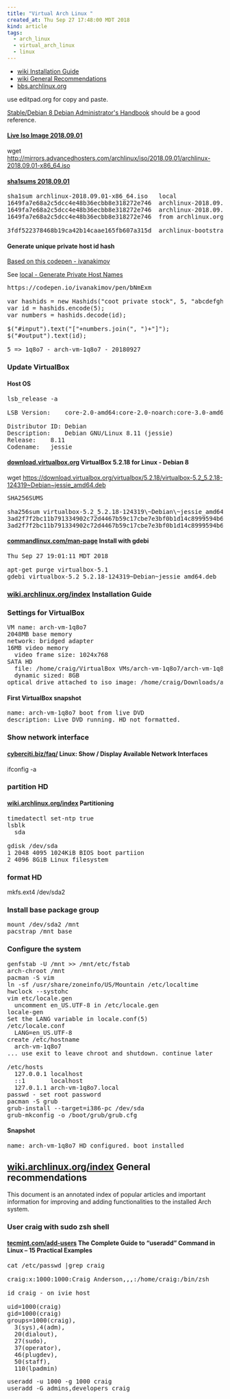 ```yaml
---
title: "Virtual Arch Linux "
created_at: Thu Sep 27 17:48:00 MDT 2018
kind: article
tags:
  - arch_linux
  - virtual_arch_linux
  - linux
---
```


<ul>
  <li><a href="https://wiki.archlinux.org/index.php/Installation_guide" target="_blank">wiki Installation Guide</a></li>
  <li><a href="https://wiki.archlinux.org/index.php/General_recommendations" target="_blank">wiki General Recommendations</a></li>
  <li><a href="https://bbs.archlinux.org/index.php" target="_blank">bbs.archlinux.org</a></li>
</ul>

use editpad.org for copy and paste.

<a href="https://debian-handbook.info/browse/stable/" target="_blank">Stable/Debian 8 Debian Administrator's Handbook</a>
should be a good reference.

<h4>
  <a href="http://mirrors.advancedhosters.com/archlinux/iso/2018.09.01/archlinux-2018.09.01-x86_64.iso" target="_blank">Live Iso Image 2018.09.01</a>
</h4>

wget http://mirrors.advancedhosters.com/archlinux/iso/2018.09.01/archlinux-2018.09.01-x86_64.iso

<h4>
  <a href="http://mirrors.advancedhosters.com/archlinux/iso/2018.09.01/sha1sums.txt" target="_blank">sha1sums 2018.09.01</a>
</h4>

<pre>
sha1sum archlinux-2018.09.01-x86_64.iso   local
1649fa7e68a2c5dcc4e48b36ecbb8e318272e746  archlinux-2018.09.01-x86_64.iso
1649fa7e68a2c5dcc4e48b36ecbb8e318272e746  archlinux-2018.09.01-x86_64.iso
1649fa7e68a2c5dcc4e48b36ecbb8e318272e746  from archlinux.org

3fdf522378468b19ca42b14caae165fb607a315d  archlinux-bootstrap-2018.09.01-x86_64.tar.gz
</pre>

<h4>Generate unique private host id hash</h4>

<a href="https://codepen.io/ivanakimov/pen/bNmExm" target="_blank">Based on this codepen - ivanakimov</a>

See
<a href="/posts/2015/04/generate-private-hostnames/" target="_blank">local - Generate Private Host Names</a>

<pre>
https://codepen.io/ivanakimov/pen/bNmExm

var hashids = new Hashids("coot private stock", 5, "abcdefghijklmnopqrstuvwxyz1234567890");
var id = hashids.encode(5);
var numbers = hashids.decode(id);

$("#input").text("["+numbers.join(", ")+"]");
$("#output").text(id);

5 => 1q8o7 - arch-vm-1q8o7 - 20180927
</pre>

<h3>Update VirtualBox</h3>

<h4>Host OS</h4>

<pre>
lsb_release -a

LSB Version:	core-2.0-amd64:core-2.0-noarch:core-3.0-amd64:core-3.0-noarch:core-3.1-amd64:core-3.1-noarch:core-3.2-amd64:core-3.2-noarch:core-4.0-amd64:core-4.0-noarch:core-4.1-amd64:core-4.1-noarch:cxx-3.0-amd64:cxx-3.0-noarch:cxx-3.1-amd64:cxx-3.1-noarch:cxx-3.2-amd64:cxx-3.2-noarch:cxx-4.0-amd64:cxx-4.0-noarch:cxx-4.1-amd64:cxx-4.1-noarch:desktop-3.1-amd64:desktop-3.1-noarch:desktop-3.2-amd64:desktop-3.2-noarch:desktop-4.0-amd64:desktop-4.0-noarch:desktop-4.1-amd64:desktop-4.1-noarch:graphics-2.0-amd64:graphics-2.0-noarch:graphics-3.0-amd64:graphics-3.0-noarch:graphics-3.1-amd64:graphics-3.1-noarch:graphics-3.2-amd64:graphics-3.2-noarch:graphics-4.0-amd64:graphics-4.0-noarch:graphics-4.1-amd64:graphics-4.1-noarch:languages-3.2-amd64:languages-3.2-noarch:languages-4.0-amd64:languages-4.0-noarch:languages-4.1-amd64:languages-4.1-noarch:multimedia-3.2-amd64:multimedia-3.2-noarch:multimedia-4.0-amd64:multimedia-4.0-noarch:multimedia-4.1-amd64:multimedia-4.1-noarch:printing-3.2-amd64:printing-3.2-noarch:printing-4.0-amd64:printing-4.0-noarch:printing-4.1-amd64:printing-4.1-noarch:qt4-3.1-amd64:qt4-3.1-noarch:security-4.0-amd64:security-4.0-noarch:security-4.1-amd64:security-4.1-noarch

Distributor ID:	Debian
Description:	Debian GNU/Linux 8.11 (jessie)
Release:	8.11
Codename:	jessie
</pre>

<h4>
  <a href="https://download.virtualbox.org/virtualbox/5.2.18/virtualbox-5.2_5.2.18-124319~Debian~jessie_amd64.deb" target="_blank">download.virtualbox.org</a>
  VirtualBox 5.2.18 for Linux - Debian 8
</h4>

wget https://download.virtualbox.org/virtualbox/5.2.18/virtualbox-5.2_5.2.18-124319~Debian~jessie_amd64.deb

<pre>
SHA256SUMS

sha256sum virtualbox-5.2_5.2.18-124319\~Debian\~jessie_amd64.deb 
3ad2f7f2bc11b791334902c72d4467b59c17cbe7e3bf0b1d14c8999594b6c2b9  virtualbox-5.2_5.2.18-124319~Debian~jessie_amd64.deb - downloaded file
3ad2f7f2bc11b791334902c72d4467b59c17cbe7e3bf0b1d14c8999594b6c2b9 virtualbox-5.2_5.2.18-124319~Debian~jessie_amd64.deb - virtualbox.org
</pre>

<h4>
  <a href="https://www.commandlinux.com/man-page/man1/gdebi.1.html" target="_blank">commandlinux.com/man-page</a>
  Install with gdebi
</h4>

<pre>
Thu Sep 27 19:01:11 MDT 2018

apt-get purge virtualbox-5.1
gdebi virtualbox-5.2_5.2.18-124319~Debian~jessie_amd64.deb 
</pre>

<h3>
  <a href="https://wiki.archlinux.org/index.php/Installation_guide" target="_blank">wiki.archlinux.org/index</a>
  Installation Guide
</h3>

<h3>Settings for VirtualBox</h3>

<pre>
VM name: arch-vm-1q8o7
2048MB base memory
network: bridged adapter
16MB video memory
  video frame size: 1024x768
SATA HD
  file: /home/craig/VirtualBox VMs/arch-vm-1q8o7/arch-vm-1q8o7.vdi
  dynamic sized: 8GB
optical drive attached to iso image: /home/craig/Downloads/archlinux-2018.09.01-x86_64.iso
</pre>

<h4>First VirtualBox snapshot</h4>

<pre>
name: arch-vm-1q8o7 boot from live DVD
description: Live DVD running. HD not formatted.
</pre>

<h3>Show network interface</h3>

<h4>
  <a href="https://www.cyberciti.biz/faq/linux-list-network-interfaces-names-command/" target="_blank">cyberciti.biz/faq/</a>
  Linux: Show / Display Available Network Interfaces
</h4>

ifconfig -a

<h3>partition HD</h3>

<h4>
  <a href="https://wiki.archlinux.org/index.php/Partitioning" target="_blank">wiki.archlinux.org/index</a>
  Partitioning
</h4>


<pre>
timedatectl set-ntp true
lsblk
  sda

gdisk /dev/sda
1 2048 4095 1024KiB BIOS boot partiion
2 4096 8GiB Linux filesystem
</pre>

<h3>format HD</h3>

mkfs.ext4 /dev/sda2

<h3>Install base package group</h3>

<pre>
mount /dev/sda2 /mnt
pacstrap /mnt base
</pre>

<h3>Configure the system</h3>

<pre>
genfstab -U /mnt >> /mnt/etc/fstab
arch-chroot /mnt
pacman -S vim
ln -sf /usr/share/zoneinfo/US/Mountain /etc/localtime
hwclock --systohc
vim etc/locale.gen
  uncomment en_US.UTF-8 in /etc/locale.gen
locale-gen
Set the LANG variable in locale.conf(5)
/etc/locale.conf
  LANG=en_US.UTF-8
create /etc/hostname
  arch-vm-1q8o7
... use exit to leave chroot and shutdown. continue later

/etc/hosts
  127.0.0.1	localhost
  ::1		localhost
  127.0.1.1	arch-vm-1q8o7.local
passwd - set root password
pacman -S grub
grub-install --target=i386-pc /dev/sda
grub-mkconfig -o /boot/grub/grub.cfg
</pre>

<h4>Snapshot</h4>

<pre>
name: arch-vm-1q8o7 HD configured. boot installed
</pre>

<h2>
  <a href="https://wiki.archlinux.org/index.php/General_recommendations" target="_blank">wiki.archlinux.org/index</a>
  General recommendations
</h2>

This document is an annotated index of popular articles and important
information for improving and adding functionalities to the installed
Arch system.

<h3>User craig with sudo zsh shell</h3>

<h4>
  <a href="https://www.tecmint.com/add-users-in-linux/" target="_blank">tecmint.com/add-users</a>
  The Complete Guide to “useradd” Command in Linux – 15 Practical Examples
</h4>

<pre>
cat /etc/passwd |grep craig

craig:x:1000:1000:Craig Anderson,,,:/home/craig:/bin/zsh

id craig - on ivie host

uid=1000(craig) 
gid=1000(craig) 
groups=1000(craig),
  3(sys),4(adm),
  20(dialout),
  27(sudo),
  37(operator),
  46(plugdev),
  50(staff),
  110(lpadmin)
</pre>

<pre>
useradd -u 1000 -g 1000 craig
useradd -G admins,developers craig
</pre>

<!--
html boilerplate fragments
<a href="" target="_blank"></a>
<a name=""></a>
<img src="" width="400px">
<ul>
  <li></li>
  <li><a href="" target="_blank"></a></li>
</ul>
<pre>
</pre>
<p style="margin-bottom: 2em;"></p>
<hr style="border: 0; height: 3px; background: #333; background-image: linear-gradient(to right, #ccc, #333, #ccc);">
<pre><code>
</code></pre>
<math xmlns='http://www.w3.org/1998/Math/MathML' display='block'>
</math>
-->
